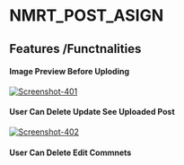<h1>NMRT_POST_ASIGN</h1>
<h2>Features /Functnalities</h2>

<h4>Image Preview Before Uploding</h4>
<a href="https://ibb.co/WkqxHGV"><img src="https://i.ibb.co/StWs65f/Screenshot-401.png" alt="Screenshot-401" border="0"></a>

<h4>User Can Delete Update See Uploaded Post</h4>
<a href="https://ibb.co/QFxhhFZ"><img src="https://i.ibb.co/pvkNNvg/Screenshot-402.png" alt="Screenshot-402" border="0"></a>

<h4>User Can Delete Edit Commnets</h4>
